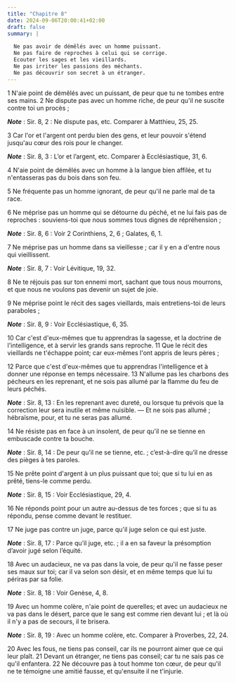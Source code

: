```yaml
---
title: "Chapitre 8"
date: 2024-09-06T20:00:41+02:00
draft: false
summary: |
  
  Ne pas avoir de démêlés avec un homme puissant.
  Ne pas faire de reproches à celui qui se corrige.
  Ecouter les sages et les vieillards.
  Ne pas irriter les passions des méchants.
  Ne pas découvrir son secret à un étranger.
---
```



1 N'aie point de démêlés avec un puissant, de peur que tu ne tombes entre ses mains. 2 Ne dispute pas avec un homme riche, de peur qu'il ne suscite contre toi un procès ;

***Note*** :  Sir. 8, 2 : Ne dispute pas, etc. Comparer à Matthieu, 25, 25.


3 Car l'or et l'argent ont perdu bien des gens, et leur pouvoir s'étend jusqu'au cœur des rois pour le changer.

***Note*** :  Sir. 8, 3 : L’or et l’argent, etc. Comparer à Ecclésiastique, 31, 6.


4 N'aie point de démêlés avec un homme à la langue bien affilée, et tu n'entasseras pas du bois dans son feu.


5 Ne fréquente pas un homme ignorant, de peur qu'il ne parle mal de ta race.


6 Ne méprise pas un homme qui se détourne du péché, et ne lui fais pas de reproches : souviens-toi que nous sommes tous dignes de répréhension ;

***Note*** :  Sir. 8, 6 : Voir 2 Corinthiens, 2, 6 ; Galates, 6, 1.


7 Ne méprise pas un homme dans sa vieillesse ; car il y en a d'entre nous qui vieillissent.

***Note*** :  Sir. 8, 7 : Voir Lévitique, 19, 32.


8 Ne te réjouis pas sur ton ennemi mort, sachant que tous nous mourrons, et que nous ne voulons pas devenir un sujet de joie.


9 Ne méprise point le récit des sages vieillards, mais entretiens-toi de leurs paraboles ;

***Note*** :  Sir. 8, 9 : Voir Ecclésiastique, 6, 35.


10 Car c'est d'eux-mêmes que tu apprendras la sagesse, et la doctrine de l'intelligence, et à servir les grands sans reproche. 11 Que le récit des vieillards ne t'échappe point; car eux-mêmes l'ont appris de leurs pères ;


12 Parce que c'est d'eux-mêmes que tu apprendras l'intelligence et à donner une réponse en temps nécessaire. 13 N'allume pas les charbons des pécheurs en les reprenant, et ne sois pas allumé par la flamme du feu de leurs péchés.

***Note*** :  Sir. 8, 13 : En les reprenant avec dureté, ou lorsque tu prévois que la correction leur sera inutile et même nuisible. ― Et ne sois pas allumé ; hébraïsme, pour, et tu ne seras pas allumé.


14 Ne résiste pas en face à un insolent, de peur qu'il ne se tienne en embuscade contre ta bouche.

***Note*** :  Sir. 8, 14 : De peur qu’il ne se tienne, etc. ; c’est-à-dire qu’il ne dresse des pièges à tes paroles.


15 Ne prête point d'argent à un plus puissant que toi; que si tu lui en as prêté, tiens-le comme perdu.

***Note*** :  Sir. 8, 15 : Voir Ecclésiastique, 29, 4.


16 Ne réponds point pour un autre au-dessus de tes forces ; que si tu as répondu, pense comme devant le restituer.


17 Ne juge pas contre un juge, parce qu'il juge selon ce qui est juste.

***Note*** :  Sir. 8, 17 : Parce qu’il juge, etc. ; il a en sa faveur la présomption d’avoir jugé selon l’équité.


18 Avec un audacieux, ne va pas dans la voie, de peur qu'il ne fasse peser ses maux sur toi; car il va selon son désir, et en même temps que lui tu périras par sa folie.

***Note*** :  Sir. 8, 18 : Voir Genèse, 4, 8.


19 Avec un homme colère, n'aie point de querelles; et avec un audacieux ne va pas dans le désert, parce que le sang est comme rien devant lui ; et là où il n'y a pas de secours, il te brisera.

***Note*** :  Sir. 8, 19 : Avec un homme colère, etc. Comparer à Proverbes, 22, 24.

20 Avec les fous, ne tiens pas conseil, car ils ne pourront aimer que ce qui leur plaît. 21 Devant un étranger, ne tiens pas conseil; car tu ne sais pas ce qu'il enfantera. 22 Ne découvre pas à tout homme ton cœur, de peur qu'il ne te témoigne une amitié fausse, et qu'ensuite il ne t'injurie.

